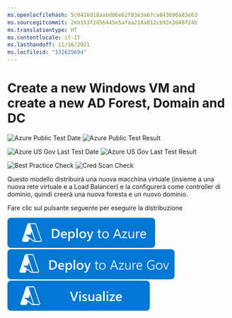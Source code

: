 ```yaml
---
ms.openlocfilehash: 5c0416d18aabd06e62f03e3a67ca843696a83e63
ms.sourcegitcommit: 2eb153f2856445e5afaa218a012cb92e3d48f24b
ms.translationtype: HT
ms.contentlocale: it-IT
ms.lasthandoff: 11/16/2021
ms.locfileid: "132625694"
---
```

# <a name="create-a-new-windows-vm-and-create-a-new-ad-forest-domain-and-dc"></a>Create a new Windows VM and create a new AD Forest, Domain and DC

![Azure Public Test Date](https://azurequickstartsservice.blob.core.windows.net/badges/active-directory-new-domain/PublicLastTestDate.svg)
![Azure Public Test Result](https://azurequickstartsservice.blob.core.windows.net/badges/active-directory-new-domain/PublicDeployment.svg)

![Azure US Gov Last Test Date](https://azurequickstartsservice.blob.core.windows.net/badges/active-directory-new-domain/FairfaxLastTestDate.svg)
![Azure US Gov Last Test Result](https://azurequickstartsservice.blob.core.windows.net/badges/active-directory-new-domain/FairfaxDeployment.svg)

![Best Practice Check](https://azurequickstartsservice.blob.core.windows.net/badges/active-directory-new-domain/BestPracticeResult.svg)
![Cred Scan Check](https://azurequickstartsservice.blob.core.windows.net/badges/active-directory-new-domain/CredScanResult.svg)

Questo modello distribuirà una nuova macchina virtuale (insieme a una nuova rete virtuale e a Load Balancer) e la configurerà come controller di dominio, quindi creerà una nuova foresta e un nuovo dominio.

Fare clic sul pulsante seguente per eseguire la distribuzione

[![Distribuisci in Azure](https://raw.githubusercontent.com/Azure/azure-quickstart-templates/master/1-CONTRIBUTION-GUIDE/images/deploytoazure.svg?sanitize=true)]("https://portal.azure.com/#create/Microsoft.Template/uri/https%3A%2F%2Fraw.githubusercontent.com%2FAzure%2Fazure-quickstart-templates%2Fmaster%2Factive-directory-new-domain%2Fazuredeploy.json")  [![Distribuisci in Azure US Government](https://raw.githubusercontent.com/Azure/azure-quickstart-templates/master/1-CONTRIBUTION-GUIDE/images/deploytoazuregov.svg?sanitize=true)]("https://portal.azure.us/#create/Microsoft.Template/uri/https%3A%2F%2Fraw.githubusercontent.com%2FAzure%2Fazure-quickstart-templates%2Fmaster%2Factive-directory-new-domain%2Fazuredeploy.json")  [![Visualizza](https://raw.githubusercontent.com/Azure/azure-quickstart-templates/master/1-CONTRIBUTION-GUIDE/images/visualizebutton.svg?sanitize=true)]("http://armviz.io/#/?load=https%3A%2F%2Fraw.githubusercontent.com%2FAzure%2Fazure-quickstart-templates%2Fmaster%2Factive-directory-new-domain%2Fazuredeploy.json")
